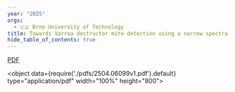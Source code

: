 ```yaml
---
year: "2025"
orgs:
  - 🇨🇿 Brno University of Technology
title: Towards Varroa destructor mite detection using a narrow spectra illumination
hide_table_of_contents: true
---
```


[PDF](./pdfs/2504.06099v1.pdf)

<object data={require('./pdfs/2504.06099v1.pdf').default} type="application/pdf" width="100%" height="800"></object>

